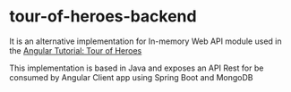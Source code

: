 # tour-of-heroes-backend

It is an alternative implementation for In-memory Web API module used in the [Angular Tutorial: Tour of Heroes](https://angular.io/tutorial/toh-pt6)

This implementation is based in Java and exposes an API Rest for be consumed by Angular Client app using Spring Boot and MongoDB
